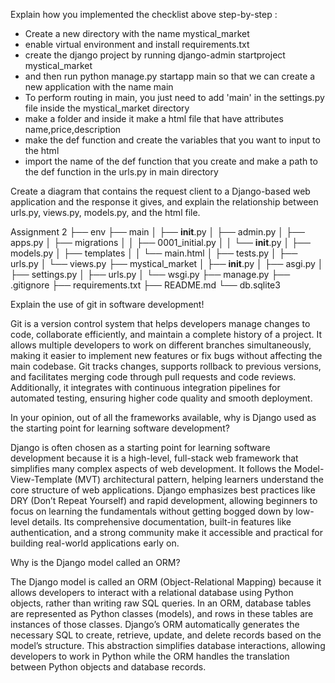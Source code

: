 Explain how you implemented the checklist above step-by-step :
- Create a new directory with the name mystical_market
- enable virtual environment and install requirements.txt 
- create the django project by running django-admin startproject mystical_market
- and then run python manage.py startapp main so that we can create a new application with the name main
- To  perform routing in main, you just need to add 'main' in the settings.py file inside the mystical_market directory
- make a folder and inside it make a html file that have attributes name,price,description
- make the def function and create the variables that you want to input to the html
- import the name of the def function that you create and make a path to the def function in the urls.py in main directory

Create a diagram that contains the request client to a Django-based web application and the response it gives, and explain the relationship between urls.py, views.py, models.py, and the html file.

Assignment 2
├── env
├── main
│   ├── __init__.py
│   ├── admin.py
│   ├── apps.py
│   ├── migrations
│   │   ├── 0001_initial.py
│   │   └── __init__.py
│   ├── models.py
│   ├── templates
│   │   └── main.html
│   ├── tests.py
│   ├── urls.py
│   └── views.py
├── mystical_market
│   ├── __init__.py
│   ├── asgi.py
│   ├── settings.py
│   ├── urls.py
│   └── wsgi.py
├── manage.py
├── .gitignore
├── requirements.txt
├── README.md
└── db.sqlite3


Explain the use of git in software development!

Git is a version control system that helps developers manage changes to code, collaborate efficiently, and maintain a complete history of a project. It allows multiple developers to work on different branches simultaneously, making it easier to implement new features or fix bugs without affecting the main codebase. Git tracks changes, supports rollback to previous versions, and facilitates merging code through pull requests and code reviews. Additionally, it integrates with continuous integration pipelines for automated testing, ensuring higher code quality and smooth deployment.

In your opinion, out of all the frameworks available, why is Django used as the starting point for learning software development?

Django is often chosen as a starting point for learning software development because it is a high-level, full-stack web framework that simplifies many complex aspects of web development. It follows the Model-View-Template (MVT) architectural pattern, helping learners understand the core structure of web applications. Django emphasizes best practices like DRY (Don’t Repeat Yourself) and rapid development, allowing beginners to focus on learning the fundamentals without getting bogged down by low-level details. Its comprehensive documentation, built-in features like authentication, and a strong community make it accessible and practical for building real-world applications early on.



Why is the Django model called an ORM?

The Django model is called an ORM (Object-Relational Mapping) because it allows developers to interact with a relational database using Python objects, rather than writing raw SQL queries. In an ORM, database tables are represented as Python classes (models), and rows in these tables are instances of those classes. Django’s ORM automatically generates the necessary SQL to create, retrieve, update, and delete records based on the model’s structure. This abstraction simplifies database interactions, allowing developers to work in Python while the ORM handles the translation between Python objects and database records.



